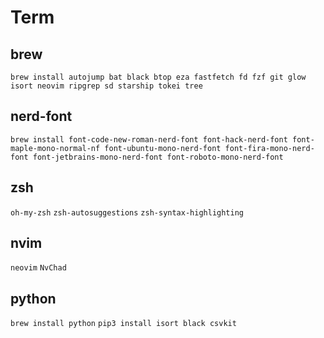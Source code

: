 # Term

## brew

`brew install autojump bat black btop eza fastfetch fd fzf git glow isort neovim ripgrep sd starship tokei tree`

## nerd-font

`brew install font-code-new-roman-nerd-font font-hack-nerd-font font-maple-mono-normal-nf font-ubuntu-mono-nerd-font font-fira-mono-nerd-font font-jetbrains-mono-nerd-font	font-roboto-mono-nerd-font`

## zsh

`oh-my-zsh`
`zsh-autosuggestions`
`zsh-syntax-highlighting`

## nvim

`neovim`
`NvChad`

## python

`brew install python`
`pip3 install isort black csvkit`
